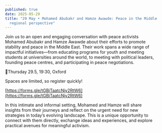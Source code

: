 ```yaml
---
published: true
date: 2025-05-29
title: "29 May • Mohamed Abubakr and Hamze Awawde: Peace in the Middle East in
  regional perspective"
---
```

Join us to an open and engaging conversation with peace activists Mohamed Abubakr and Hamze Awawde about their efforts to promote stability and peace in the Middle East. Their work spans a wide range of impactful initiatives—from educating programs for youth and meeting students at universities around the world, to meeting with political leaders, founding peace centres, and participating in peace negotiations.

📍Thursday 29.5, 19:30, Oxford

Spaces are limited, so register quickly!

[https://forms.gle/tGBiTaatcNjy2RtW6](https://forms.gle/tGBiTaatcNjy2RtW6)

In this intimate and informal setting, Mohamed and Hamze will share insights from their journeys and reflect on the urgent need for new strategies in today’s evolving landscape. This is a unique opportunity to connect with them directly, exchange ideas and experiences, and explore practical avenues for meaningful activism.